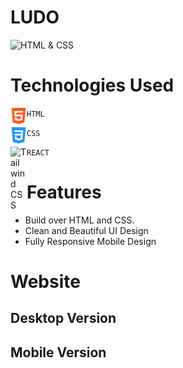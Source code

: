 # **LUDO**
![HTML & CSS](https://img.shields.io/badge/HTML-CSS-green)
# Technologies Used
<img align="left" alt="HTML5" width="26px" src="./ludo-image/readmeAssets/html-5.png" /> `HTML`


<img align="left" alt="CSS3" width="26px" src="./ludo-image/readmeAssets/css-3.png" /> `CSS`


<img align="left" alt="Tailwind CSS" width="26px" src="./ludo-image/readmeAssets/Tailwind.png" /> `REACT`
# Features
 - Build over HTML and CSS.
 - Clean and Beautiful UI Design
 - Fully Responsive Mobile Design
 # Website
 ## Desktop Version
 
 ## Mobile Version
